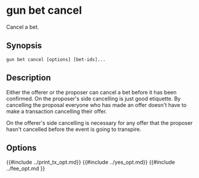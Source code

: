 # gun bet cancel

Cancel a bet.

## Synopsis

```
gun bet cancel [options] [bet-ids]...
```

## Description

Either the offerer or the proposer can cancel a bet before it has been confirmed.
On the proposer's side cancelling is just good etiquette.
By cancelling the proposal everyone who has made an offer doesn't have to make a transaction cancelling their offer.

On the offerer's side cancelling is necessary for any offer that the proposer hasn't cancelled before the event is going to transpire.

## Options

{{#include ../print_tx_opt.md}}
{{#include ../yes_opt.md}}
{{#include ../fee_opt.md }}

